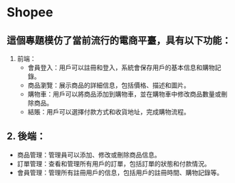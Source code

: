 # Shopee

## 這個專題模仿了當前流行的電商平臺，具有以下功能：
1. 前端：
   - 會員登入：用戶可以註冊和登入，系統會保存用戶的基本信息和購物記錄。
   - 商品瀏覽：展示商品的詳細信息，包括價格、描述和圖片。
   - 購物車：用戶可以將商品添加到購物車，並在購物車中修改商品數量或刪除商品。
   - 結賬：用戶可以選擇付款方式和收貨地址，完成購物流程。

## 2. 後端：
   - 商品管理：管理員可以添加、修改或刪除商品信息。
   - 訂單管理：查看和管理所有用戶的訂單，包括訂單的狀態和付款情況。
   - 會員管理：管理所有註冊用戶的信息，包括用戶的註冊時間、購物記錄等。
